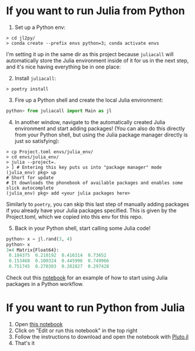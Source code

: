 # If you want to run Julia from Python
1. Set up a Python env:

```shell
> cd jl2py/
> conda create --prefix envs python=3; conda activate envs
```

I'm setting it up in the same dir as this project because `juliacall` will automatically store the Julia environment
inside of it for us in the next step, and it's nice having everything be in one place:

2. Install `juliacall`:
```shell
> poetry install
```

3. Fire up a Python shell and create the local Julia environment:
```python
python> from juliacall import Main as jl
```

4. In another window, navigate to the automatically created Julia environment and start adding packages! (You can also
   do this directly from your Python shell, but using the Julia package manager directly is just so satisfying):

```shell
> cp Project.toml envs/julia_env/
> cd envs/julia_env/
> julia --project=.
> ] # Entering this key puts us into "package manager" mode
(julia_env) pkg> up
# Short for update
# It downloads the phonebook of available packages and enables some slick autocomplete
(julia_env) pkg> add <your julia packages here>
```

Similarly to `poetry`, you can skip this last step of manually adding packages if you already have your Julia packages
specified. This is given by the Project.toml, which we copied into this env for this repo.

5. Back in your Python shell, start calling some Julia code!
```python
python> x = jl.rand(3, 4)
python> x
3×4 Matrix{Float64}:
 0.184375  0.210192  0.416314  0.73652
 0.153468  0.100324  0.445996  0.749966
 0.751745  0.270303  0.282827  0.297428
```

Check out this
[notebook](https://nbviewer.org/github/icweaver/juliacall_example/blob/main/jl2py/notebook.ipynb?flush_cache=true) for an
example of how to start using Julia packages in a Python workflow.

# If you want to run Python from Julia
1. Open [this notebook](https://icweaver.github.io/juliacall_example/py2jl/notebook.jl.html)
2. Click on "Edit or run this notebook" in the top right
3. Follow the instructions to download and open the notebook with [Pluto.jl](https://github.com/fonsp/Pluto.jl)
4. That's it
